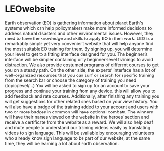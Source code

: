 # LEOwebsite
Earth observation (EO) is gathering information about planet Earth's
systems which can help policymakers make more informed decisions to
address natural disasters and other environmental issues.
However, they need to have the knowledge and skills to apply EO in their
work.
LEO is a remarkably simple yet very convenient website that will help
anyone find the most suitable EO training for them.
By signing up, you will determine your level to get to a fitting interface
designed for you.
The beginner’s interface will be simpler containing only beginner-level
trainings to avoid distraction. We also provide costumed programs of
different courses to get you on a steady path.
On the other side, the experts’ interface has a lot of well-organized
resources that you can surf or search for specific training from the search
bar or choose the category of training you need (topic/level/…)
You will be asked to sign up for an account to save your progress and
continue your training from any device. this will allow you to add
feedback and rate courses.
Additionally, after finishing any training you will get suggestions for
other related ones based on your view history.
You will also have a badge of the training added to your account and
users with two or more badges in common will have optional combats.
The winners will have their names viewed on the website in the heroes’
section and receive a certificate from the website as a reward.
We will also help deaf and mute people to understand our training videos
easily by translating videos to sign language. This will be available by
encouraging volunteers who already know sign language to be part of our
website, at the same time, they will be learning a lot about earth
observation.
